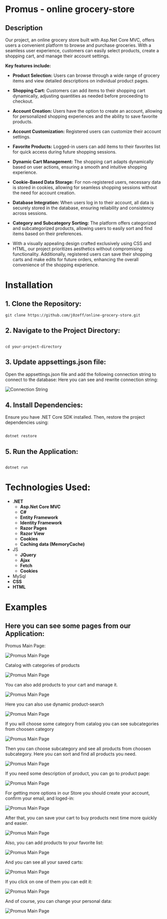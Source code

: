 # **Promus - online grocery-store**
## Description


Our project, an online grocery store built with Asp.Net Core MVC, offers users a convenient platform to browse and purchase groceries.
With a seamless user experience, customers can easily select products, create a shopping cart, and manage their account settings.

**Key features include:**

+ **Product Selection:** Users can browse through a wide range of grocery items and view detailed descriptions on individual product pages.

+ **Shopping Cart:** Customers can add items to their shopping cart dynamically, adjusting quantities as needed before proceeding to checkout.

+ **Account Creation:** Users have the option to create an account, allowing for personalized shopping experiences and the ability to save favorite products.

+ **Account Customization:** Registered users can customize their account settings.

+ **Favorite Products:** Logged-in users can add items to their favorites list for quick access during future shopping sessions.

+ **Dynamic Cart Management:** The shopping cart adapts dynamically based on user actions, ensuring a smooth and intuitive shopping experience.

+ **Cookie-Based Data Storage:** For non-registered users, necessary data is stored in cookies, allowing for seamless shopping sessions without the need for account creation.

+ **Database Integration:** When users log in to their account, all data is securely stored in the database, ensuring reliability and consistency across sessions.

+ **Category and Subcategory Sorting:** The platform offers categorized and subcategorized products, allowing users to easily sort and find items based on their preferences.

+ With a visually appealing design crafted exclusively using CSS and HTML, our project prioritizes aesthetics without compromising functionality. Additionally, registered users can save their shopping carts and make edits for future orders, enhancing the overall convenience of the shopping experience.

# Installation

## 1. Clone the Repository:
```
git clone https://github.com/j0zeff/online-grocery-store.git

```
## 2. Navigate to the Project Directory:
```

cd your-project-directory
```

## 3. Update appsettings.json file:
Open the appsettings.json file and add the following connection string to connect to the database:
Here you can see and rewrite connection string:

![Connection String](Project_images/connection%20string.jpg)

## 4. Install Dependencies:
Ensure you have .NET Core SDK installed. Then, restore the project dependencies using:
```

dotnet restore
```

## 5. Run the Application:
```

dotnet run
```

# Technologies Used:
+ **.NET**
  + **Asp.Net Core MVC**
  + **C#**
  + **Entity Framework**
  + **Identity Framework**
  + **Razor Pages**
  +  **Razor View**
  +  **Cookies**
  +  **Caching data (MemoryCache)**
+ JS
  + **JQuery**
  + **Ajax**
  + **Fetch**
  + **Cookies**
+ MySql
+ **CSS**
+ **HTML**


# Examples
## Here you can see some pages from our Application:
Promus Main Page:

![Promus Main Page](Project_images/mainPage.jpg)

Catalog with categories of products

![Promus Main Page](Project_images/mainPageCatalog.jpg)

You can also add products to your cart and manage it.

![Promus Main Page](Project_images/mainPageCart.jpg)

Here you can also use dynamic product-search

![Promus Main Page](Project_images/mainPageSearch.jpg) 

If you will choose some category from catalog you can see subcategories from choosen category

![Promus Main Page](Project_images/CategoriesPage.jpg)

Then you can choose subcategory and see all products from choosen subcategory.
Here you can sort and find all products you need.

![Promus Main Page](Project_images/ProductsPage.jpg)

If you need some description of product, you can go to product page:

![Promus Main Page](Project_images/ProductPage.jpg)

For getting more options in our Store you should create your account, confirm your email, and loged-in:

![Promus Main Page](Project_images/Registration.jpg) 

After that, you can save your cart to buy products next time more quickly and easier.

![Promus Main Page](Project_images/PersonalShelf.jpg) 

Also, you can add products to your favorite list:

![Promus Main Page](Project_images/UserFavoriteProducts.jpg) 

And you can see all your saved carts:

![Promus Main Page](Project_images/UserPersonalShelfs.jpg) 

If you click on one of them you can edit it:

![Promus Main Page](Project_images/UserPersonalShelfEditor.jpg) 

And of course, you can change your personal data:


![Promus Main Page](Project_images/UserSettings.jpg) 





